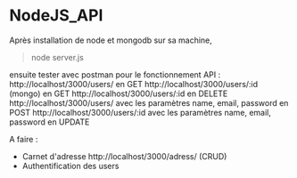 # NodeJS_API

Après installation de node et mongodb sur sa machine, 
>node server.js

ensuite tester avec postman pour le fonctionnement API :
http://localhost/3000/users/ en GET
http://localhost/3000/users/:id (mongo) en GET
http://localhost/3000/users/:id en DELETE
http://localhost/3000/users/ avec les paramètres name, email, password en POST
http://localhost/3000/users/:id avec les paramètres name, email, password en UPDATE

A faire :
  - Carnet d'adresse http://localhost/3000/adress/ (CRUD)
  - Authentification des users
